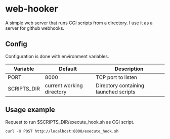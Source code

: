 web-hooker
==========

A simple web server that runs CGI scripts from a directory. I use it as a server for github webhooks.

## Config

Configuration is done with environment variables.

| Variable | Default | Description |
| -------- | ------- | ----------- |
| PORT | 8000 | TCP port to listen |
| SCRIPTS_DIR | current working directory | Directory containing launched scripts |

## Usage example

Request to run $SCRIPTS_DIR/execute_hook.sh as CGI script.

```shell
curl -X POST http://localhost:8000/execute_hook.sh
```
